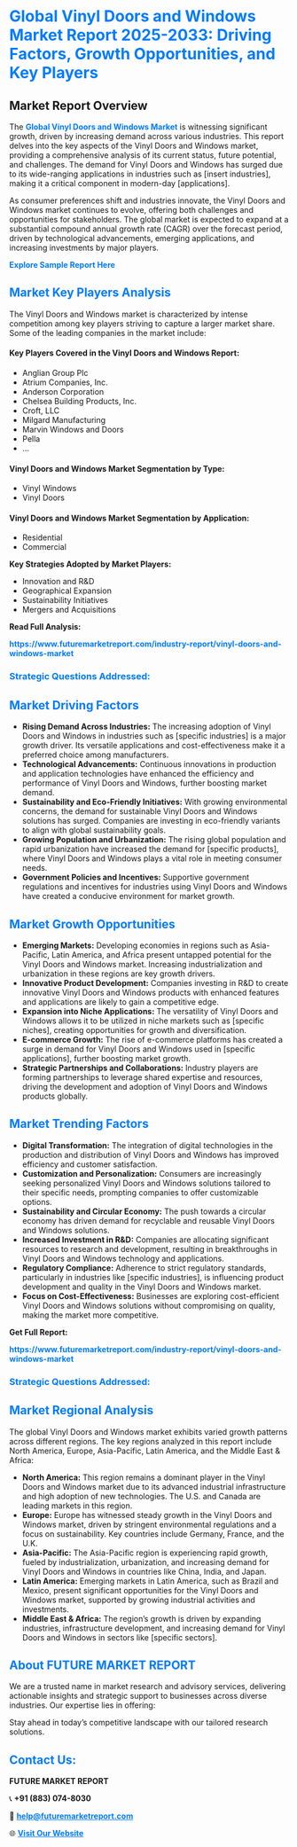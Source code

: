 <h1 style="color: #007BFF;">Global Vinyl Doors and Windows Market Report 2025-2033: Driving Factors, Growth Opportunities, and Key Players</h1>

<section id="overview">
<h2>Market Report Overview</h2>
<p>The <a href="https://www.futuremarketreport.com/industry-report/vinyl-doors-and-windows-market" style="color: #007BFF; text-decoration: none;"><strong>Global Vinyl Doors and Windows Market</strong></a> is witnessing significant growth, driven by increasing demand across various industries. This report delves into the key aspects of the Vinyl Doors and Windows market, providing a comprehensive analysis of its current status, future potential, and challenges. The demand for Vinyl Doors and Windows has surged due to its wide-ranging applications in industries such as [insert industries], making it a critical component in modern-day [applications].</p>
<p>As consumer preferences shift and industries innovate, the Vinyl Doors and Windows market continues to evolve, offering both challenges and opportunities for stakeholders. The global market is expected to expand at a substantial compound annual growth rate (CAGR) over the forecast period, driven by technological advancements, emerging applications, and increasing investments by major players.</p>
</section>

<section id="overview">
<p><a href="https://www.futuremarketreport.com/request-sample/reportId=105300" style="color: #007BFF; text-decoration: none;"><strong>Explore Sample Report Here</strong></a></p>
</section>

<section id="key-players">
<h2 style="color: #007BFF;">Market Key Players Analysis</h2>
<p>The Vinyl Doors and Windows market is characterized by intense competition among key players striving to capture a larger market share. Some of the leading companies in the market include:</p>
<h4>Key Players Covered in the Vinyl Doors and Windows Report:</h4>
<ul><li>Anglian Group Plc</li><li>Atrium Companies, Inc.</li><li>Anderson Corporation</li><li>Chelsea Building Products, Inc.</li><li>Croft, LLC</li><li>Milgard Manufacturing</li><li>Marvin Windows and Doors</li><li>Pella</li><li>...</li></ul>
<h4>Vinyl Doors and Windows Market Segmentation by Type:</h4>
<ul><li>Vinyl Windows</li><li>Vinyl Doors</li></ul>

<h4>Vinyl Doors and Windows Market Segmentation by Application:</h4>
<ul><li>Residential</li><li>Commercial</li></ul>
<p><strong>Key Strategies Adopted by Market Players:</strong></p>
<ul>
<li>Innovation and R&D</li>
<li>Geographical Expansion</li>
<li>Sustainability Initiatives</li>
<li>Mergers and Acquisitions</li>
</ul>
</section>

<section>
<p><strong>Read Full Analysis: </strong></p><a href="https://www.futuremarketreport.com/industry-report/vinyl-doors-and-windows-market" style="color: #007BFF; text-decoration: none;"><strong>https://www.futuremarketreport.com/industry-report/vinyl-doors-and-windows-market</strong></a>
<h3 style="color: #007BFF;">Strategic Questions Addressed:</h3>
</section>

<section id="driving-factors">
<h2 style="color: #007BFF;">Market Driving Factors</h2>
<ul>
<li><strong>Rising Demand Across Industries:</strong> The increasing adoption of Vinyl Doors and Windows in industries such as [specific industries] is a major growth driver. Its versatile applications and cost-effectiveness make it a preferred choice among manufacturers.</li>
<li><strong>Technological Advancements:</strong> Continuous innovations in production and application technologies have enhanced the efficiency and performance of Vinyl Doors and Windows, further boosting market demand.</li>
<li><strong>Sustainability and Eco-Friendly Initiatives:</strong> With growing environmental concerns, the demand for sustainable Vinyl Doors and Windows solutions has surged. Companies are investing in eco-friendly variants to align with global sustainability goals.</li>
<li><strong>Growing Population and Urbanization:</strong> The rising global population and rapid urbanization have increased the demand for [specific products], where Vinyl Doors and Windows plays a vital role in meeting consumer needs.</li>
<li><strong>Government Policies and Incentives:</strong> Supportive government regulations and incentives for industries using Vinyl Doors and Windows have created a conducive environment for market growth.</li>
</ul>
</section>

<section id="growth-opportunities">
<h2 style="color: #007BFF;">Market Growth Opportunities</h2>
<ul>
<li><strong>Emerging Markets:</strong> Developing economies in regions such as Asia-Pacific, Latin America, and Africa present untapped potential for the Vinyl Doors and Windows market. Increasing industrialization and urbanization in these regions are key growth drivers.</li>
<li><strong>Innovative Product Development:</strong> Companies investing in R&D to create innovative Vinyl Doors and Windows products with enhanced features and applications are likely to gain a competitive edge.</li>
<li><strong>Expansion into Niche Applications:</strong> The versatility of Vinyl Doors and Windows allows it to be utilized in niche markets such as [specific niches], creating opportunities for growth and diversification.</li>
<li><strong>E-commerce Growth:</strong> The rise of e-commerce platforms has created a surge in demand for Vinyl Doors and Windows used in [specific applications], further boosting market growth.</li>
<li><strong>Strategic Partnerships and Collaborations:</strong> Industry players are forming partnerships to leverage shared expertise and resources, driving the development and adoption of Vinyl Doors and Windows products globally.</li>
</ul>
</section>

<section id="trending-factors">
<h2 style="color: #007BFF;">Market Trending Factors</h2>
<ul>
<li><strong>Digital Transformation:</strong> The integration of digital technologies in the production and distribution of Vinyl Doors and Windows has improved efficiency and customer satisfaction.</li>
<li><strong>Customization and Personalization:</strong> Consumers are increasingly seeking personalized Vinyl Doors and Windows solutions tailored to their specific needs, prompting companies to offer customizable options.</li>
<li><strong>Sustainability and Circular Economy:</strong> The push towards a circular economy has driven demand for recyclable and reusable Vinyl Doors and Windows solutions.</li>
<li><strong>Increased Investment in R&D:</strong> Companies are allocating significant resources to research and development, resulting in breakthroughs in Vinyl Doors and Windows technology and applications.</li>
<li><strong>Regulatory Compliance:</strong> Adherence to strict regulatory standards, particularly in industries like [specific industries], is influencing product development and quality in the Vinyl Doors and Windows market.</li>
<li><strong>Focus on Cost-Effectiveness:</strong> Businesses are exploring cost-efficient Vinyl Doors and Windows solutions without compromising on quality, making the market more competitive.</li>
</ul>
</section>

<section>
<p><strong>Get Full Report: </strong></p><a href="https://www.futuremarketreport.com/industry-report/vinyl-doors-and-windows-market" style="color: #007BFF; text-decoration: none;"><strong>https://www.futuremarketreport.com/industry-report/vinyl-doors-and-windows-market</strong></a>
<h3 style="color: #007BFF;">Strategic Questions Addressed:</h3>
</section>


<section id="regional-analysis">
<h2 style="color: #007BFF;">Market Regional Analysis</h2>
<p>The global Vinyl Doors and Windows market exhibits varied growth patterns across different regions. The key regions analyzed in this report include North America, Europe, Asia-Pacific, Latin America, and the Middle East & Africa:</p>
<ul>
<li><strong>North America:</strong> This region remains a dominant player in the Vinyl Doors and Windows market due to its advanced industrial infrastructure and high adoption of new technologies. The U.S. and Canada are leading markets in this region.</li>
<li><strong>Europe:</strong> Europe has witnessed steady growth in the Vinyl Doors and Windows market, driven by stringent environmental regulations and a focus on sustainability. Key countries include Germany, France, and the U.K.</li>
<li><strong>Asia-Pacific:</strong> The Asia-Pacific region is experiencing rapid growth, fueled by industrialization, urbanization, and increasing demand for Vinyl Doors and Windows in countries like China, India, and Japan.</li>
<li><strong>Latin America:</strong> Emerging markets in Latin America, such as Brazil and Mexico, present significant opportunities for the Vinyl Doors and Windows market, supported by growing industrial activities and investments.</li>
<li><strong>Middle East & Africa:</strong> The region’s growth is driven by expanding industries, infrastructure development, and increasing demand for Vinyl Doors and Windows in sectors like [specific sectors].</li>
</ul>
</section>

<footer>
<h2 style="color: #007BFF;">About FUTURE MARKET REPORT</h2>
<p>We are a trusted name in market research and advisory services, delivering actionable insights and strategic support to businesses across diverse industries. Our expertise lies in offering:</p>

<p>Stay ahead in today’s competitive landscape with our tailored research solutions.</p>

<h2 style="color: #007BFF;">Contact Us:</h2>
<p><strong>FUTURE MARKET REPORT</strong></p>
<p>📞 <strong>+91 (883) 074-8030</strong></p>
<p>📧 <strong><a href="mailto:help@futuremarketreport.com" style="color: #007BFF;">help@futuremarketreport.com</a></strong></p>
<p>🌐 <strong><a href="https://www.futuremarketreport.com/" style="color: #007BFF;">Visit Our Website</a></strong></p>
</footer>